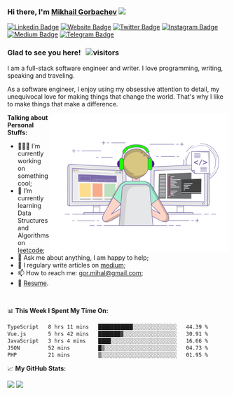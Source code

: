 ### Hi there, I'm <a href="https://aleksandrowmike.github.io" target="_blank">Mikhail Gorbachev</a> <img src="https://media.giphy.com/media/hvRJCLFzcasrR4ia7z/giphy.gif" width="25px">

[![Linkedin Badge](https://img.shields.io/badge/-LinkedIn-0e76a8?style=flat-square&logo=Linkedin&logoColor=white)](https://www.linkedin.com/in/mikhail-gorbachev-3454201a9)
[![Website Badge](https://img.shields.io/badge/Website-3b5998?style=flat-square&logo=google-chrome&logoColor=white)](https://aleksandrowmike.github.io)
[![Twitter Badge](https://img.shields.io/badge/-Twitter-00acee?style=flat-square&logo=Twitter&logoColor=white)](https://twitter.com/GKassym)
[![Instagram Badge](https://img.shields.io/badge/-Instagram-e4405f?style=flat-square&logo=Instagram&logoColor=white)](https://www.instagram.com/tot_samy_gorbachev)
[![Medium Badge](https://img.shields.io/badge/medium-%2312100E.svg?&style=for-square&logo=medium&logoColor=white)](https://medium.com/@gor.mihal)
[![Telegram Badge](https://img.shields.io/badge/-Telegram-0088cc?style=flat-square&logo=Telegram&logoColor=white)](https://t.me/gormikg)

### Glad to see you here! &nbsp; ![visitors](https://visitor-badge.glitch.me/badge?page_id=aleksandrowmike)

I am a full-stack software engineer and writer. I love programming, writing, speaking and traveling.

As a software engineer, I enjoy using my obsessive attention to detail, my unequivocal love for making things that change the world. That's why I like to make things that make a difference.

<img align="right" alt="GIF" src="https://github.com/aleksandrowmike/aleksandrowmike/blob/main/coding.gif" width="408" height="318" />

**Talking about Personal Stuffs:**

- 👨🏻‍💻 I’m currently working on something cool;
- 🚀 I’m currently learning Data Structures and Algorithms on [leetcode](https://leetcode.com/aleksandrowmike);
- 💬 Ask me about anything, I am happy to help;
- 📝 I regulary write articles on [medium](https://medium.com/@gor.mihal);
- 📫 How to reach me: gor.mihal@gmail.com;
- 📝 [Resume](https://aleksandrowmike.github.io/Gorbachev_Resume.pdf).

</br>

📊 **This Week I Spent My Time On:**
<!--START_SECTION:waka-->
```text
TypeScript   8 hrs 11 mins   ███████████░░░░░░░░░░░░░░   44.39 % 
Vue.js       5 hrs 42 mins   ███████▓░░░░░░░░░░░░░░░░░   30.91 % 
JavaScript   3 hrs 4 mins    ████░░░░░░░░░░░░░░░░░░░░░   16.66 % 
JSON         52 mins         █▒░░░░░░░░░░░░░░░░░░░░░░░   04.73 % 
PHP          21 mins         ▒░░░░░░░░░░░░░░░░░░░░░░░░   01.95 % 
```
<!--END_SECTION:waka-->

📈 **My GitHub Stats:**

<p>
  <img height="180em" src="https://github-readme-stats.vercel.app/api?username=aleksandrowmike&show_icons=true&hide_border=true&&count_private=true&include_all_commits=true" />
  <img height="180em" src="https://github-readme-stats.vercel.app/api/top-langs/?username=aleksandrowmike&exclude_repo=KNN-Image-Classification&show_icons=true&hide_border=true&layout=compact&langs_count=8"/>
</p>
